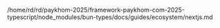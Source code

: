/home/rd/rd/paykhom-2025/framework-paykhom-com-2025-typescript/node_modules/bun-types/docs/guides/ecosystem/nextjs.md